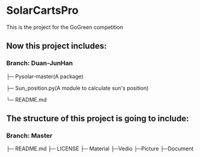 # **SolarCartsPro**
This is the project for the GoGreen competition

## Now this project includes:

### **Branch:** Duan-JunHan

├─ Pysolar-master(A package)

├─ Sun_position.py(A module to calculate sun's position)

└─ README.md

## The structure of this project is going to include: 

### **Branch:** Master
├─ README.md
├─ LICENSE
├─ Material
    ├─Vedio
    ├─Picture
    ├─Document
    